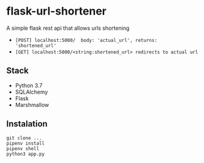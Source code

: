 # flask-url-shortener

A simple flask rest api that allows urls shortening
- `[POST] localhost:5000/  body: 'actual_url', returns: 'shortened_url'` 
- `[GET] localhost:5000/<string:shortened_url> redirects to actual url`

## Stack
- Python 3.7
- SQLAlchemy
- Flask 
- Marshmallow

## Instalation
```
git clone ...
pipenv install
pipenv shell
python3 app.py
```